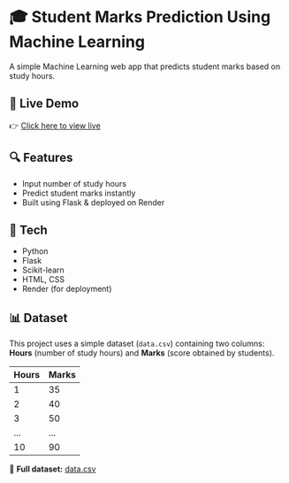 # 🎓 Student Marks Prediction Using Machine Learning

A simple Machine Learning web app that predicts student marks based on study hours.

## 🚀 Live Demo
👉 [Click here to view live](https://student-marks-prediction-1-gsvb.onrender.com/)

## 🔍 Features
- Input number of study hours
- Predict student marks instantly
- Built using Flask & deployed on Render

## 🧠 Tech 
- Python
- Flask
- Scikit-learn
- HTML, CSS
- Render (for deployment)
## 📊 Dataset

This project uses a simple dataset (`data.csv`) containing two columns: **Hours** (number of study hours) and **Marks** (score obtained by students).

| Hours | Marks |
|-------|-------|
| 1     | 35    |
| 2     | 40    |
| 3     | 50    |
| ...   | ...   |
| 10    | 90    |

📂 **Full dataset:** [data.csv](data.csv)
